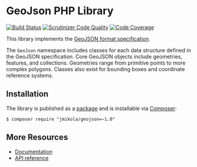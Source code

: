 # GeoJson PHP Library

[![Build Status](https://travis-ci.org/jmikola/geojson.png?branch=master)](https://travis-ci.org/jmikola/geojson)
[![Scrutinizer Code Quality](https://scrutinizer-ci.com/g/jmikola/geojson/badges/quality-score.png?b=master)](https://scrutinizer-ci.com/g/jmikola/geojson/?branch=master)
[![Code Coverage](https://scrutinizer-ci.com/g/jmikola/geojson/badges/coverage.png?b=master)](https://scrutinizer-ci.com/g/jmikola/geojson/?branch=master)

This library implements the
[GeoJSON format specification](http://www.geojson.org/geojson-spec.html).

The `GeoJson` namespace includes classes for each data structure defined in the
GeoJSON specification. Core GeoJSON objects include geometries, features, and
collections. Geometries range from primitive points to more complex polygons.
Classes also exist for bounding boxes and coordinate reference systems.

## Installation

The library is published as a
[package](https://packagist.org/packages/jmikola/geojson) and is installable via
[Composer](http://getcomposer.org/):

```
$ composer require "jmikola/geojson=~1.0"
```

## More Resources

 * [Documentation](http://jmikola.github.io/geojson)
 * [API reference](http://jmikola.github.io/geojson/api)
